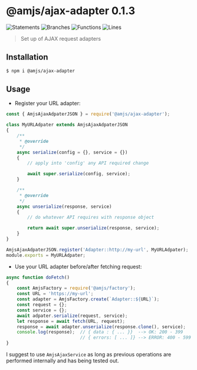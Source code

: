 # @amjs/ajax-adapter 0.1.3

![Statements](https://img.shields.io/badge/Statements-100%25-brightgreen.svg) ![Branches](https://img.shields.io/badge/Branches-100%25-brightgreen.svg) ![Functions](https://img.shields.io/badge/Functions-100%25-brightgreen.svg) ![Lines](https://img.shields.io/badge/Lines-100%25-brightgreen.svg)

> Set up of AJAX request adapters

## Installation

```bash
$ npm i @amjs/ajax-adapter
```
## Usage

- Register your URL adapter:
```javascript
const { AmjsAjaxAdpaterJSON } = require('@amjs/ajax-adapter');

class MyURLAdpater extends AmjsAjaxAdpaterJSON
{
    /**
     * @override
     */
    async serialize(config = {}, service = {})
    {
        // apply into 'config' any API required change

        await super.serialize(config, service);
    }

    /**
     * @override
     */
    async unserialize(response, service)
    {
        // do whatever API requires with response object

        return await super.unserialize(response, service);
    }
}

AmjsAjaxAdpaterJSON.register('Adapter::http://my-url', MyURLAdpater);
module.exports = MyURLAdpater;
```

- Use your URL adapter before/after fetching request:
```javascript
async function doFetch()
{
    const AmjsFactory = require('@amjs/factory');
    const URL = 'https://my-url';
    const adapter = AmjsFactory.create(`Adapter::${URL}`);
    const request = {};
    const service = {};
    await adpater.serialize(request, service);
    let response = await fetch(URL, request);
    response = await adapter.unserialize(response.clone(), service);
    console.log(response);  // { data : { ... }}  --> OK: 200 - 399
                            // { errors: [ ... ]} --> ERROR: 400 - 599
}
```

I suggest to use `AmjsAjaxService` as long as previous operations are performed internally and has being tested out.
